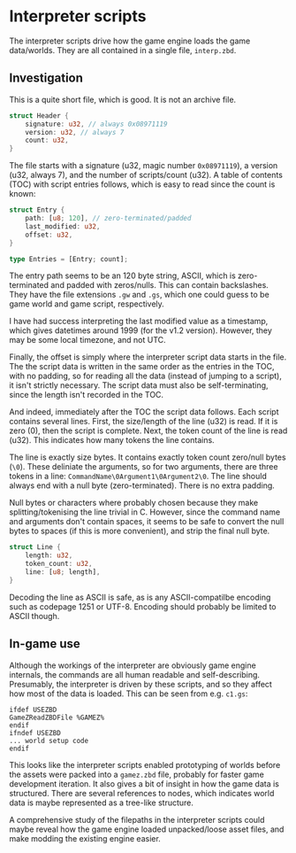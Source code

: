 # Interpreter scripts

The interpreter scripts drive how the game engine loads the game data/worlds. They are all contained in a single file, `interp.zbd`.

## Investigation

This is a quite short file, which is good. It is not an archive file.

```rust
struct Header {
    signature: u32, // always 0x08971119
    version: u32, // always 7
    count: u32,
}
```
The file starts with a signature (u32, magic number `0x08971119`), a version (u32, always 7), and the number of scripts/count (u32). A table of contents (TOC) with script entries follows, which is easy to read since the count is known:

```rust
struct Entry {
    path: [u8; 120], // zero-terminated/padded
    last_modified: u32,
    offset: u32,
}

type Entries = [Entry; count];
```

The entry path seems to be an 120 byte string, ASCII, which is zero-terminated and padded with zeros/nulls. This can contain backslashes. They have the file extensions `.gw` and `.gs`, which one could guess to be game world and game script, respectively.

I have had success interpreting the last modified value as a timestamp, which gives datetimes around 1999 (for the v1.2 version). However, they may be some local timezone, and not UTC.

Finally, the offset is simply where the interpreter script data starts in the file. The the script data is written in the same order as the entries in the TOC, with no padding, so for reading all the data (instead of jumping to a script), it isn't strictly necessary. The script data must also be self-terminating, since the length isn't recorded in the TOC.

And indeed, immediately after the TOC the script data follows. Each script contains several lines. First, the size/length of the line (u32) is read. If it is zero (0), then the script is complete. Next, the token count of the line is read (u32). This indicates how many tokens the line contains.

The line is exactly size bytes. It contains exactly token count zero/null bytes (`\0`). These deliniate the arguments, so for two arguments, there are three tokens in a line: `CommandName\0Argument1\0Argument2\0`. The line should always end with a null byte (zero-terminated). There is no extra padding.

Null bytes or characters where probably chosen because they make splitting/tokenising the line trivial in C. However, since the command name and arguments don't contain spaces, it seems to be safe to convert the null bytes to spaces (if this is more convenient), and strip the final null byte.

```rust
struct Line {
    length: u32,
    token_count: u32,
    line: [u8; length],
}
```

Decoding the line as ASCII is safe, as is any ASCII-compatilbe encoding such as codepage 1251 or UTF-8. Encoding should probably be limited to ASCII though.

## In-game use

Although the workings of the interpreter are obviously game engine internals, the commands are all human readable and self-describing. Presumably, the interpreter is driven by these scripts, and so they affect how most of the data is loaded. This can be seen from e.g. `c1.gs`:

```
ifdef USEZBD
GameZReadZBDFile %GAMEZ%
endif
ifndef USEZBD
... world setup code
endif
```

This looks like the interpreter scripts enabled prototyping of worlds before the assets were packed into a `gamez.zbd` file, probably for faster game development iteration. It also gives a bit of insight in how the game data is structured. There are several references to nodes, which indicates world data is maybe represented as a tree-like structure.

A comprehensive study of the filepaths in the interpreter scripts could maybe reveal how the game engine loaded unpacked/loose asset files, and make modding the existing engine easier.
